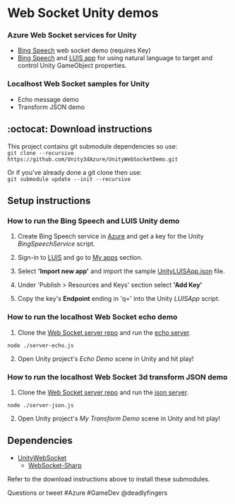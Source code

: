 # Web Socket Unity demos

### Azure Web Socket services for Unity

* [Bing Speech](https://portal.azure.com) web socket demo (requires Key)
* [Bing Speech](https://portal.azure.com) and [LUIS app](https://www.luis.ai/applications) for using natural language to target and control Unity GameObject properties.

### Localhost Web Socket samples for Unity

* Echo message demo
* Transform JSON demo

## :octocat: Download instructions

This project contains git submodule dependencies so use:  
`git clone --recursive https://github.com/Unity3dAzure/UnityWebSocketDemo.git`

Or if you've already done a git clone then use:  
`git submodule update --init --recursive`

## Setup instructions

### How to run the Bing Speech and LUIS Unity demo

1.  Create Bing Speech service in [Azure](https://portal.azure.com) and get a key for the Unity _BingSpeechService_ script.

2.  Sign-in to [LUIS](https://www.luis.ai) and go to [My apps](https://www.luis.ai/applications) section.

3.  Select **'Import new app'** and import the sample [UnityLUISApp.json](https://gist.github.com/deadlyfingers/66a4511163e399a02836bc2b420cb79b) file.

4.  Under 'Publish > Resources and Keys' section select **'Add Key'**

5.  Copy the key's **Endpoint** ending in 'q=' into the Unity _LUISApp_ script.

### How to run the localhost Web Socket echo demo

1.  Clone the [Web Socket server repo](https://github.com/deadlyfingers/UnityWebSocket-server) and run the [echo server](https://github.com/deadlyfingers/UnityWebSocket-server/blob/master/server-echo.js).

`node ./server-echo.js`

2.  Open Unity project's _Echo Demo_ scene in Unity and hit play!

### How to run the localhost Web Socket 3d transform JSON demo

1.  Clone the [Web Socket server repo](https://github.com/deadlyfingers/UnityWebSocket-server) and run the [json server](https://github.com/deadlyfingers/UnityWebSocket-server/blob/master/server-json.js).

`node ./server-json.js`

2.  Open Unity project's _My Transform Demo_ scene in Unity and hit play!

## Dependencies

* [UnityWebSocket](https://github.com/Unity3DAzure/UnityWebSocket)
  * [WebSocket-Sharp](https://github.com/deadlyfingers/websocket-sharp)

Refer to the download instructions above to install these submodules.

Questions or tweet #Azure #GameDev @deadlyfingers
